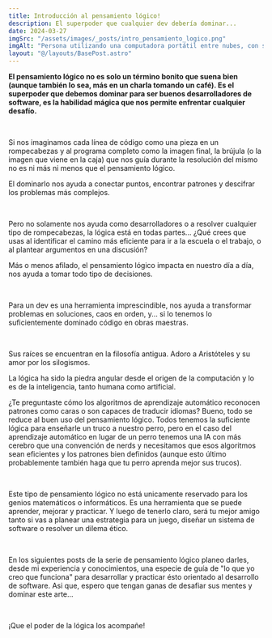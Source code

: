 ```yaml
---
title: Introducción al pensamiento lógico!
description: El superpoder que cualquier dev debería dominar...
date: 2024-03-27
imgSrc: "/assets/images/_posts/intro_pensamiento_logico.png"
imgAlt: "Persona utilizando una computadora portátil entre nubes, con símbolos de tecnología y el mundo digital, destacando la unión de la inteligencia humana y artificial."
layout: "@/layouts/BasePost.astro"
---
```

**El pensamiento lógico no es solo un término bonito que suena bien (aunque también lo sea, más en un charla tomando un café). Es el superpoder que debemos dominar para ser buenos desarrolladores de software, es la habilidad mágica que nos permite enfrentar cualquier desafío.**

</br>

Si nos imaginamos cada línea de código como una pieza en un rompecabezas y al programa completo como la imagen final, la brújula (o la imagen que viene en la caja) que nos guía durante la resolución del mismo no es ni más ni menos que el pensamiento lógico.

El dominarlo nos ayuda a conectar puntos, encontrar patrones y descifrar los problemas más complejos.

</br>

Pero no solamente nos ayuda como desarrolladores o a resolver cualquier tipo de rompecabezas, la lógica está en todas partes... ¿Qué crees que usas al identificar el camino más eficiente para ir a la escuela o el trabajo, o al plantear argumentos en una discusión?

Más o menos afilado, el pensamiento lógico impacta en nuestro día a día, nos ayuda a tomar todo tipo de decisiones.

</br>

Para un dev es una herramienta imprescindible, nos ayuda a transformar problemas en soluciones, caos en orden, y... si lo tenemos lo suficientemente dominado código en obras maestras.

</br>

Sus raíces se encuentran en la filosofía antigua. Adoro a Aristóteles y su amor por los silogismos.

La lógica ha sido la piedra angular desde el origen de la computación y lo es de la inteligencia, tanto humana como artificial.

¿Te preguntaste cómo los algoritmos de aprendizaje automático reconocen patrones como caras o son capaces de traducir idiomas? Bueno, todo se reduce al buen uso del pensamiento lógico. Todos tenemos la suficiente lógica para enseñarle un truco a nuestro perro, pero en el caso del aprendizaje automático en lugar de un perro tenemos una IA con más cerebro que una convención de nerds y necesitamos que esos algoritmos sean eficientes y los patrones bien definidos (aunque esto último probablemente también haga que tu perro aprenda mejor sus trucos).

</br>

Este tipo de pensamiento lógico no está unicamente reservado para los genios matemáticos o informáticos. Es una herramienta que se puede aprender, mejorar y practicar. Y luego de tenerlo claro, será tu mejor amigo tanto si vas a planear una estrategia para un juego, diseñar un sistema de software o resolver un dilema ético.

</br>

En los siguientes posts de la serie de pensamiento lógico planeo darles, desde mi experiencia y conocimientos, una especie de guía de "lo que yo creo que funciona" para desarrollar y practicar ésto orientado al desarrollo de software. Asi que, espero que tengan ganas de desafiar sus mentes y dominar este arte...

</br>

¡Que el poder de la lógica los acompañe!

</br>
